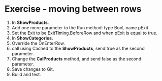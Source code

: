 ﻿# Exercise - moving between rows

1. In **ShowProducts**.
2. Add one more parameter to the Run method: type  Bool, name pExit.
3. Set the Exit to be ExitTiming.BeforeRow and when pExit is equal to true.
4. In **ShowCategories**.
5. Override the OnEnterRow.
6. call using Cached to the **ShowProducts**, send true as the second parameter.
7. Change the **CalProducts** method, and send false as the second parameter.
8. Save changes to Git.
9. Build and test.

